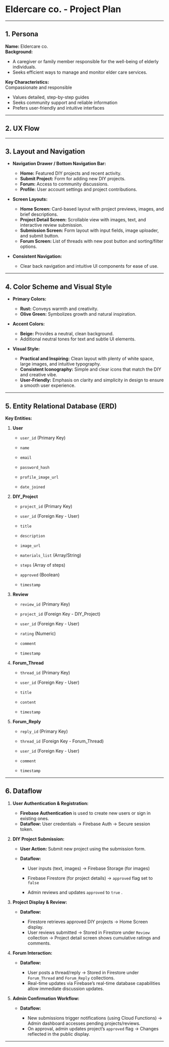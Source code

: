 # Eldercare co. - Project Plan

---

## 1. Persona

**Name:** Eldercare co.  
**Background:**  
* A caregiver or family member responsible for the well-being of elderly individuals.  
* Seeks efficient ways to manage and monitor elder care services.

**Key Characteristics:**  
Compassionate and responsible  
* Values detailed, step-by-step guides  
* Seeks community support and reliable information  
* Prefers user-friendly and intuitive interfaces    

---

## 2. UX Flow



---

## 3. Layout and Navigation

* **Navigation Drawer / Bottom Navigation Bar:**  
  + **Home:** Featured DIY projects and recent activity.
  + **Submit Project:** Form for adding new DIY projects.
  + **Forum:** Access to community discussions.
  + **Profile:** User account settings and project contributions.

* **Screen Layouts:**  
  + **Home Screen:** Card-based layout with project previews, images, and brief descriptions.
  + **Project Detail Screen:** Scrollable view with images, text, and interactive review submission.
  + **Submission Screen:** Form layout with input fields, image uploader, and submit button.
  + **Forum Screen:** List of threads with new post button and sorting/filter options.

* **Consistent Navigation:**  
  + Clear back navigation and intuitive UI components for ease of use.

---

## 4. Color Scheme and Visual Style

* **Primary Colors:**  
  + **Rust:** Conveys warmth and creativity.
  + **Olive Green:** Symbolizes growth and natural inspiration.

* **Accent Colors:**  
  + **Beige:** Provides a neutral, clean background.
  + Additional neutral tones for text and subtle UI elements.

* **Visual Style:**  
  + **Practical and Inspiring:** Clean layout with plenty of white space, large images, and intuitive typography.
  + **Consistent Iconography:** Simple and clear icons that match the DIY and creative vibe.
  + **User-Friendly:** Emphasis on clarity and simplicity in design to ensure a smooth user experience.

---

## 5. Entity Relational Database (ERD)

**Key Entities:**

1. **User**
   - `user_id` (Primary Key)
   - `name`

   - `email`

   - `password_hash`

   - `profile_image_url`

   - `date_joined`

2. **DIY_Project**
   - `project_id` (Primary Key)
   - `user_id` (Foreign Key - User)
   - `title`

   - `description`

   - `image_url`

   - `materials_list` (Array/String)
   - `steps` (Array of steps)
   - `approved` (Boolean)
   - `timestamp`

3. **Review**
   - `review_id` (Primary Key)
   - `project_id` (Foreign Key - DIY_Project)
   - `user_id` (Foreign Key - User)
   - `rating` (Numeric)
   - `comment`

   - `timestamp`

4. **Forum_Thread**
   - `thread_id` (Primary Key)
   - `user_id` (Foreign Key - User)
   - `title`

   - `content`

   - `timestamp`

5. **Forum_Reply**
   - `reply_id` (Primary Key)
   - `thread_id` (Foreign Key - Forum_Thread)
   - `user_id` (Foreign Key - User)
   - `comment`

   - `timestamp`

---

## 6. Dataflow

1. **User Authentication & Registration:**
   - **Firebase Authentication** is used to create new users or sign in existing ones.
   - **Dataflow:** User credentials → Firebase Auth → Secure session token.

2. **DIY Project Submission:**
   - **User Action:** Submit new project using the submission form.
   - **Dataflow:**  

     - User inputs (text, images) → Firebase Storage (for images)  
     - Firebase Firestore (for project details) → `approved` flag set to `false`

     - Admin reviews and updates `approved` to `true` .

3. **Project Display & Review:**
   - **Dataflow:**  

     - Firestore retrieves approved DIY projects → Home Screen display.  
     - User reviews submitted → Stored in Firestore under `Review` collection → Project detail screen shows cumulative ratings and comments.

4. **Forum Interaction:**
   - **Dataflow:**  

     - User posts a thread/reply → Stored in Firestore under `Forum_Thread` and `Forum_Reply` collections.
     - Real-time updates via Firebase’s real-time database capabilities allow immediate discussion updates.

5. **Admin Confirmation Workflow:**
   - **Dataflow:**  

     - New submissions trigger notifications (using Cloud Functions) → Admin dashboard accesses pending projects/reviews.
     - On approval, admin updates project’s `approved` flag → Changes reflected in the public display.

---